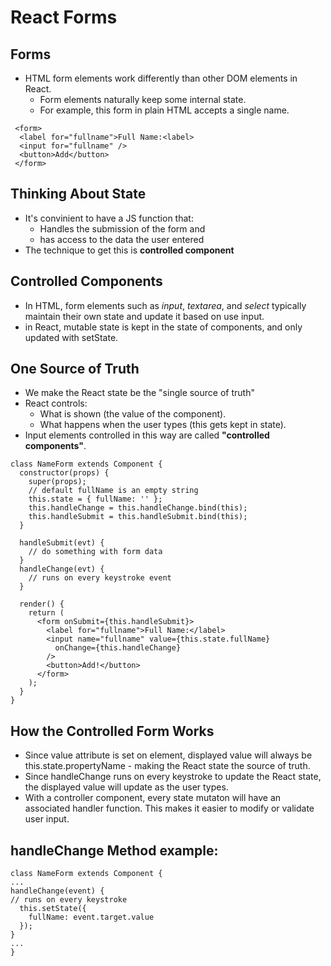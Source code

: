 # React Forms

## Forms

- HTML form elements work differently than other DOM elements in React.
  - Form elements naturally keep some internal state.
  - For example, this form in plain HTML accepts a single name.
```
 <form>
  <label for="fullname">Full Name:<label>
  <input for="fullname" />
  <button>Add</button>
 </form>
```

## Thinking About State

- It's convinient to have a JS function that:
  - Handles the submission of the form and 
  - has access to the data the user entered
- The technique to get this is **controlled component**

## Controlled Components

  - In HTML, form elements such as *input*, *textarea*, and *select* typically maintain their own state and update it based on use input.
  - in React, mutable state is kept in the state of components, and only updated with setState.
  
## One Source of Truth

- We make the React state be the "single source of truth"
- React controls:
  - What is shown (the value of the component).
  - What happens when the user types (this gets kept in state).
- Input elements controlled in this way are called **"controlled components"**.

```
class NameForm extends Component {
  constructor(props) {
    super(props);
    // default fullName is an empty string
    this.state = { fullName: '' };
    this.handleChange = this.handleChange.bind(this);
    this.handleSubmit = this.handleSubmit.bind(this);
  }

  handleSubmit(evt) {
    // do something with form data
  }
  handleChange(evt) {
    // runs on every keystroke event
  }

  render() {
    return (
      <form onSubmit={this.handleSubmit}>
        <label for="fullname">Full Name:</label>
        <input name="fullname" value={this.state.fullName}
          onChange={this.handleChange}
        />
        <button>Add!</button>
      </form>
    );
  }
}
```

## How the Controlled Form Works

- Since value attribute is set on element, displayed value will always be this.state.propertyName - making the React state the source of truth.
- Since handleChange runs on every keystroke to update the React state, the displayed value will update as the user types.
- With a controller component, every state mutaton will have an associated handler function. This makes it easier to modify or validate user input.

## handleChange Method example:

```
class NameForm extends Component {
... 
handleChange(event) {
// runs on every keystroke
  this.setState({
    fullName: event.target.value
  });
}
...
}
```
